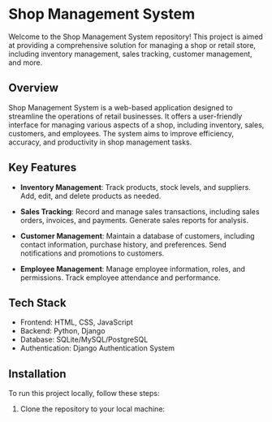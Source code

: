 # Shop Management System

Welcome to the Shop Management System repository! This project is aimed at providing a comprehensive solution for managing a shop or retail store, including inventory management, sales tracking, customer management, and more.

## Overview

Shop Management System is a web-based application designed to streamline the operations of retail businesses. It offers a user-friendly interface for managing various aspects of a shop, including inventory, sales, customers, and employees. The system aims to improve efficiency, accuracy, and productivity in shop management tasks.

## Key Features

- **Inventory Management**: Track products, stock levels, and suppliers. Add, edit, and delete products as needed.
  
- **Sales Tracking**: Record and manage sales transactions, including sales orders, invoices, and payments. Generate sales reports for analysis.

- **Customer Management**: Maintain a database of customers, including contact information, purchase history, and preferences. Send notifications and promotions to customers.

- **Employee Management**: Manage employee information, roles, and permissions. Track employee attendance and performance.

## Tech Stack

- Frontend: HTML, CSS, JavaScript
- Backend: Python, Django
- Database: SQLite/MySQL/PostgreSQL
- Authentication: Django Authentication System

## Installation

To run this project locally, follow these steps:

1. Clone the repository to your local machine:
